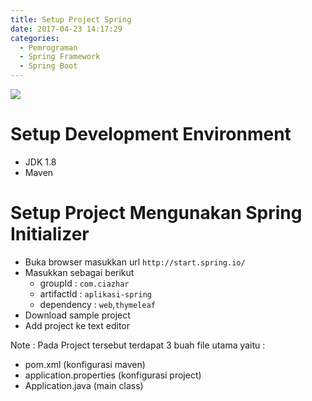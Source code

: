 ```yaml
---
title: Setup Project Spring
date: 2017-04-23 14:17:29
categories:
  - Pemrograman
  - Spring Framework
  - Spring Boot
---
```

![](/images/springboot.jpg)
# Setup Development Environment
- JDK 1.8
- Maven

# Setup Project Mengunakan Spring Initializer
- Buka browser masukkan url `http://start.spring.io/`
- Masukkan sebagai berikut
  - groupId : `com.ciazhar`
  - artifactId : `aplikasi-spring`
  - dependency : `web`,`thymeleaf`
- Download sample project
- Add project ke text editor

Note :
Pada Project tersebut terdapat 3 buah file utama yaitu :
- pom.xml (konfigurasi maven)
- application.properties (konfigurasi project)
- Application.java (main class)
